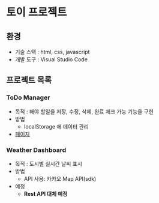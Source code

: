 # 토이 프로젝트
## 환경
- 기술 스택 : html, css, javascript
- 개발 도구 : Visual Studio Code

## 프로젝트 목록
### ToDo Manager
- 목적 : 해야 할일을 저장, 수정, 삭제, 완료 체크 가능 기능을 구현
- 방법
    - localStorage 에 데이터 관리
- [페이지](./ToDo/)
### Weather Dashboard
- 목적 : 도시별 실시간 날씨 표시
- 방법
    - API 사용: 카카오 Map API(sdk)
- 예정
    - **Rest API 대체 예정**